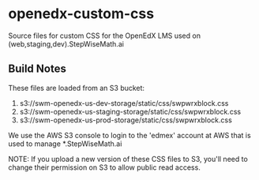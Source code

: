 # openedx-custom-css

Source files for custom CSS for the OpenEdX LMS used on (web,staging,dev).StepWiseMath.ai 

## Build Notes

These files are loaded from an S3 bucket:

1. s3://swm-openedx-us-dev-storage/static/css/swpwrxblock.css
2. s3://swm-openedx-us-staging-storage/static/css/swpwrxblock.css
3. s3://swm-openedx-us-prod-storage/static/css/swpwrxblock.css

We use the AWS S3 console to login to the 'edmex' account at AWS that is used to manage *.StepWiseMath.ai

NOTE: If you upload a new version of these CSS files to S3, you'll need to change their permission on S3 to allow public read access.
